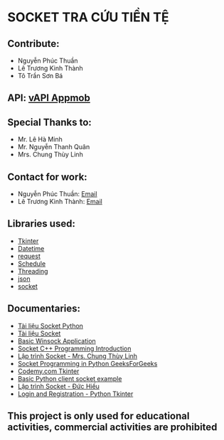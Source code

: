 # SOCKET TRA CỨU TIỀN TỆ

## Contribute:
* Nguyễn Phúc Thuần
* Lê Trương Kinh Thành
* Tô Trần Sơn Bá

## API: [vAPI Appmob](https://vapi.vnappmob.com/api/v2/exchange_rate)

## Special Thanks to:
* Mr. Lê Hà Minh
* Mr. Nguyễn Thanh Quân
* Mrs. Chung Thùy Linh

## Contact for work:
* Nguyễn Phúc Thuần: [Email](phucthuan.work@gmail.com)
* Lê Trương Kinh Thành: [Email](letruongkinhthanh@gmail.com)

## Libraries used:
* [Tkinter](https://docs.python.org/3/library/tkinter.html)
* [Datetime](https://docs.python.org/3/library/datetime.html)
* [request](https://docs.python-requests.org/en/latest/)
* [Schedule](https://schedule.readthedocs.io/en/stable/)
* [Threading](https://docs.python.org/3/library/threading.html)
* [json](https://docs.python.org/3/library/json.html)
* [socket](https://docs.python.org/3/library/socket.html)

## Documentaries:
* [Tài liệu Socket Python](https://drive.google.com/file/d/1A1IsrfZuzOxfEaW3ukxblOfVYUmG1T8i/view)
* [Tài liệu Socket](https://drive.google.com/file/d/10lBDAwpoKDvZSqYgrrjKAqupyov44pEJ/view)
* [Basic Winsock Application](https://docs.microsoft.com/en-us/windows/win32/winsock/creating-a-basic-winsock-application)
* [Socket C++ Programming Introduction](https://www.youtube.com/watch?v=41XxeYkLAOk&feature=youtu.be)
* [Lập trình Socket - Mrs. Chung Thùy Linh](https://www.youtube.com/watch?v=OHW8OiO5v8U)
* [Socket Programming in Python GeeksForGeeks](https://www.geeksforgeeks.org/socket-programming-python/)
* [Codemy.com Tkinter](https://www.youtube.com/watch?v=yQSEXcf6s2I&list=PLCC34OHNcOtoC6GglhF3ncJ5rLwQrLGnV)
* [Basic Python client socket example](https://stackoverflow.com/questions/7749341/basic-python-client-socket-example)
* [Lập trình Socket - Đức Hiếu](https://www.youtube.com/playlist?list=PLF5iDxYhcQyf19PKUm4vi9jDp5OByF5Wt)
* [Login and Registration - Python Tkinter](https://www.youtube.com/watch?v=NAwcl9R0M9w)

## This project is only used for educational activities, commercial activities are prohibited
